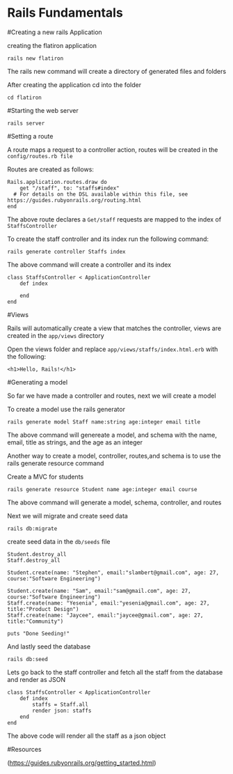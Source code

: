 # Rails Fundamentals

#Creating a new rails Application

creating the flatiron application

```
rails new flatiron
```
The rails new command will create a directory of generated files and folders

After creating the application cd into the folder 
```
cd flatiron
```

#Starting the web server

```
rails server
```

#Setting a route

A route maps a request to a controller action, routes will be created in the  ```config/routes.rb file```

Routes are created as follows:
```
Rails.application.routes.draw do
    get "/staff", to: "staffs#index"
  # For details on the DSL available within this file, see https://guides.rubyonrails.org/routing.html
end
```

The above route declares a ```Get/staff``` requests are mapped to the index of ```StaffsController```

To create the staff controller and its index run the following command:
```
rails generate controller Staffs index 
```

The above command will create a controller and its index 
```
class StaffsController < ApplicationController
    def index

    end
end
```

#Views

Rails will automatically create a view that matches the controller, views are created in the ```app/views``` directory

Open the views folder and replace ```app/views/staffs/index.html.erb``` with the following:

```
<h1>Hello, Rails!</h1>
```

#Generating a model 

So far we have made a controller and routes, next we will create a model

To create a model use the rails generator 

```
rails generate model Staff name:string age:integer email title
```

The above command will genereate a model, and schema with the name, email, title as strings, and the age as an integer


Another way to create a model, controller, routes,and schema is to use the rails generate resource command 

Create a MVC for students

```
rails generate resource Student name age:integer email course
```

The above command will generate a model, schema, controller, and routes

Next we will migrate and create seed data

```
rails db:migrate
```

create seed data in the ```db/seeds``` file

```
Student.destroy_all
Staff.destroy_all

Student.create(name: "Stephen", email:"slambert@gmail.com", age: 27, course:"Software Engineering")

Student.create(name: "Sam", email:"sam@gmail.com", age: 27, course:"Software Engineering")
Staff.create(name: "Yesenia", email:"yesenia@gmail.com", age: 27, title:"Product Design")
Staff.create(name: "Jaycee", email:"jaycee@gmail.com", age: 27, title:"Community")

puts "Done Seeding!"
```

And lastly seed the database

```
rails db:seed
```

Lets go back to the staff controller and fetch all the staff from the database and render as JSON

```
class StaffsController < ApplicationController
    def index
        staffs = Staff.all
        render json: staffs
    end
end
```

 The above code will render all the staff as a json object

 #Resources

(https://guides.rubyonrails.org/getting_started.html)













